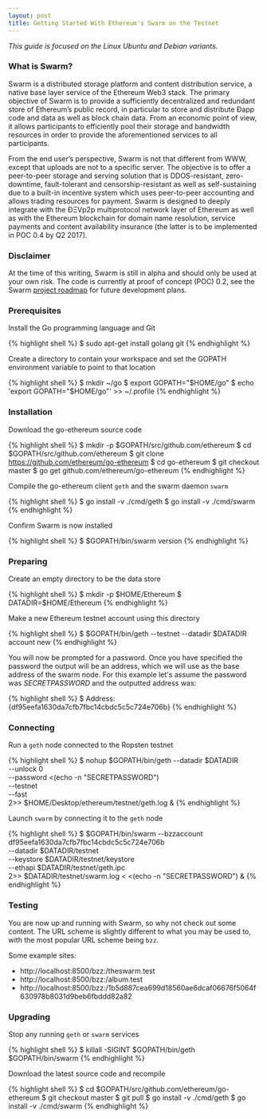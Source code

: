 ```yaml
---
layout: post
title: Getting Started With Ethereum's Swarm on the Testnet
---
```


*This guide is focused on the Linux Ubuntu and Debian variants.*

### What is Swarm?
Swarm is a distributed storage platform and content distribution service, a native base layer service of the Ethereum Web3 stack. The primary objective of Swarm is to provide a sufficiently decentralized and redundant store of Ethereum’s public record, in particular to store and distribute Ðapp code and data as well as block chain data. From an economic point of view, it allows participants to efficiently pool their storage and bandwidth resources in order to provide the aforementioned services to all participants.

From the end user’s perspective, Swarm is not that different from WWW, except that uploads are not to a specific server. The objective is to offer a peer-to-peer storage and serving solution that is DDOS-resistant, zero-downtime, fault-tolerant and censorship-resistant as well as self-sustaining due to a built-in incentive system which uses peer-to-peer accounting and allows trading resources for payment. Swarm is designed to deeply integrate with the ÐΞVp2p multiprotocol network layer of Ethereum as well as with the Ethereum blockchain for domain name resolution, service payments and content availability insurance (the latter is to be implemented in POC 0.4 by Q2 2017).

### Disclaimer

At the time of this writing, Swarm is still in alpha and should only be used at your own risk. The code is currently at proof of concept (POC) 0.2, see the Swarm [project roadmap](https://github.com/ethereum/go-ethereum/projects/6) for future development plans.

### Prerequisites

Install the Go programming language and Git

{% highlight shell %}
$ sudo apt-get install golang git
{% endhighlight %}

Create a directory to contain your workspace and set the GOPATH environment variable to point to that location

{% highlight shell %}
$ mkdir ~/go
$ export GOPATH="$HOME/go"
$ echo 'export GOPATH="$HOME/go"' >> ~/.profile
{% endhighlight %}

### Installation

Download the go-ethereum source code

{% highlight shell %}
$ mkdir -p $GOPATH/src/github.com/ethereum
$ cd $GOPATH/src/github.com/ethereum
$ git clone https://github.com/ethereum/go-ethereum
$ cd go-ethereum
$ git checkout master
$ go get github.com/ethereum/go-ethereum
{% endhighlight %}

Compile the go-ethereum client `geth` and the swarm daemon `swarm`

{% highlight shell %}
$ go install -v ./cmd/geth
$ go install -v ./cmd/swarm
{% endhighlight %}

Confirm Swarm is now installed

{% highlight shell %}
$ $GOPATH/bin/swarm version
{% endhighlight %}

### Preparing

Create an empty directory to be the data store

{% highlight shell %}
$ mkdir -p $HOME/Ethereum
$ DATADIR=$HOME/Ethereum
{% endhighlight %}

Make a new Ethereum testnet account using this directory

{% highlight shell %}
$ $GOPATH/bin/geth --testnet --datadir $DATADIR account new
{% endhighlight %}

You will now be prompted for a password. Once you have specified the password the output will be an address, which we will use as the base address of the swarm node. For this example let's assume the password was *SECRETPASSWORD* and the outputted address was:

{% highlight shell %}
$ Address: {df95eefa1630da7cfb7fbc14cbdc5c5c724e706b}
{% endhighlight %}

### Connecting

Run a `geth` node connected to the Ropsten testnet

{% highlight shell %}
$ nohup $GOPATH/bin/geth --datadir $DATADIR \
                         --unlock 0 \
                         --password <(echo -n "SECRETPASSWORD") \
                         --testnet \
                         --fast \
                         2>> $HOME/Desktop/ethereum/testnet/geth.log &
{% endhighlight %}

Launch `swarm` by connecting it to the `geth` node

{% highlight shell %}
$ $GOPATH/bin/swarm --bzzaccount df95eefa1630da7cfb7fbc14cbdc5c5c724e706b \
                    --datadir $DATADIR/testnet \
                    --keystore $DATADIR/testnet/keystore \
                    --ethapi $DATADIR/testnet/geth.ipc \
                    2>> $DATADIR/testnet/swarm.log < <(echo -n "SECRETPASSWORD") &
{% endhighlight %}

### Testing

You are now up and running with Swarm, so why not check out some content. The URL scheme is slightly different to what you may be used to, with the most popular URL scheme being `bzz`.

Some example sites:

* http://localhost:8500/bzz:/theswarm.test
* http://localhost:8500/bzz:/album.test
* http://localhost:8500/bzz:/1b5d887cea699d18560ae6dcaf06676f5064f630978b8031d9beb6fbddd82a82

### Upgrading

Stop any running `geth` or `swarm` services

{% highlight shell %}
$ killall -SIGINT $GOPATH/bin/geth $GOPATH/bin/swarm
{% endhighlight %}

Download the latest source code and recompile

{% highlight shell %}
$ cd $GOPATH/src/github.com/ethereum/go-ethereum
$ git checkout master
$ git pull
$ go install -v ./cmd/geth
$ go install -v ./cmd/swarm
{% endhighlight %}
